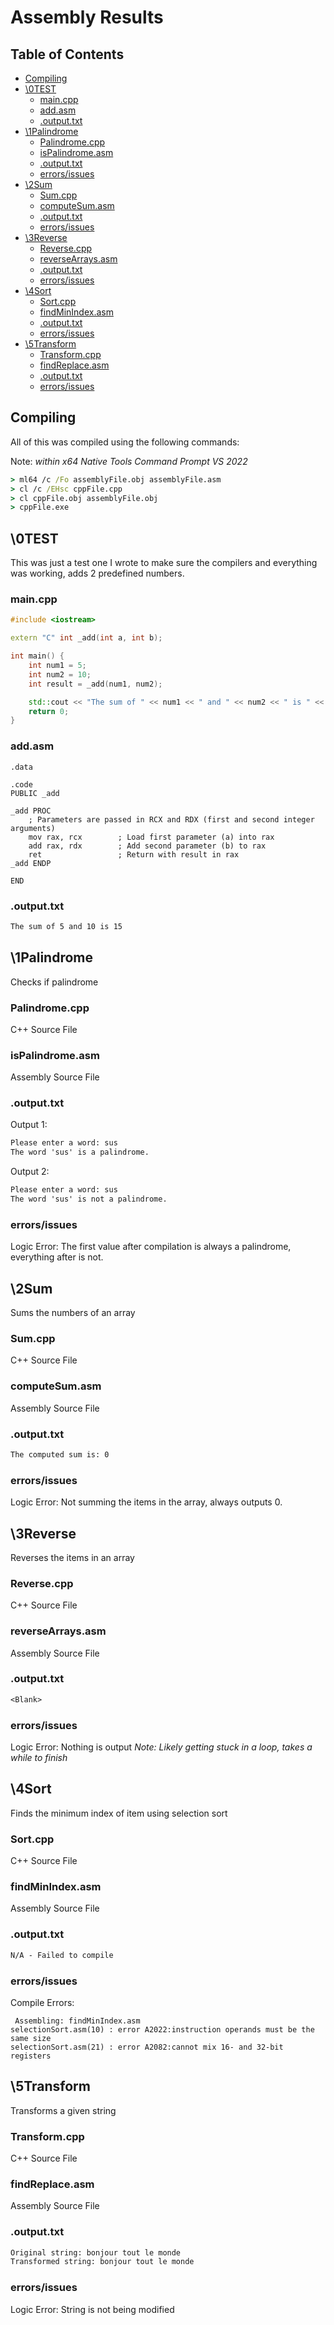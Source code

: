 # Assembly Results <!-- omit in toc -->

## Table of Contents <!-- omit in toc -->
- [Compiling](#compiling)
- [\\0TEST](#0test)
  - [main.cpp](#maincpp)
  - [add.asm](#addasm)
  - [.output.txt](#outputtxt)
- [\\1Palindrome](#1palindrome)
  - [Palindrome.cpp](#palindromecpp)
  - [isPalindrome.asm](#ispalindromeasm)
  - [.output.txt](#outputtxt-1)
  - [errors/issues](#errorsissues)
- [\\2Sum](#2sum)
  - [Sum.cpp](#sumcpp)
  - [computeSum.asm](#computesumasm)
  - [.output.txt](#outputtxt-2)
  - [errors/issues](#errorsissues-1)
- [\\3Reverse](#3reverse)
  - [Reverse.cpp](#reversecpp)
  - [reverseArrays.asm](#reversearraysasm)
  - [.output.txt](#outputtxt-3)
  - [errors/issues](#errorsissues-2)
- [\\4Sort](#4sort)
  - [Sort.cpp](#sortcpp)
  - [findMinIndex.asm](#findminindexasm)
  - [.output.txt](#outputtxt-4)
  - [errors/issues](#errorsissues-3)
- [\\5Transform](#5transform)
  - [Transform.cpp](#transformcpp)
  - [findReplace.asm](#findreplaceasm)
  - [.output.txt](#outputtxt-5)
  - [errors/issues](#errorsissues-4)

## Compiling
All of this was compiled using the following commands:

Note: *within x64 Native Tools Command Prompt VS 2022*
```cmd
> ml64 /c /Fo assemblyFile.obj assemblyFile.asm
> cl /c /EHsc cppFile.cpp
> cl cppFile.obj assemblyFile.obj
> cppFile.exe
```
## \0TEST
This was just a test one I wrote to make sure the compilers and everything was working, adds 2 predefined numbers.
### main.cpp
```cpp
#include <iostream>

extern "C" int _add(int a, int b);

int main() {
    int num1 = 5;
    int num2 = 10;
    int result = _add(num1, num2);

    std::cout << "The sum of " << num1 << " and " << num2 << " is " << result << std::endl;
    return 0;
}
```
### add.asm
```assembly
.data

.code
PUBLIC _add

_add PROC
    ; Parameters are passed in RCX and RDX (first and second integer arguments)
    mov rax, rcx        ; Load first parameter (a) into rax
    add rax, rdx        ; Add second parameter (b) to rax
    ret                 ; Return with result in rax
_add ENDP

END
```
### .output.txt
```txt
The sum of 5 and 10 is 15

```
## \1Palindrome
Checks if palindrome
### Palindrome.cpp
C++ Source File
### isPalindrome.asm
Assembly Source File
### .output.txt
Output 1:
```txt
Please enter a word: sus
The word 'sus' is a palindrome.

```
Output 2:
```txt
Please enter a word: sus
The word 'sus' is not a palindrome.
```
### errors/issues
Logic Error: The first value after compilation is always a palindrome, everything after is not.
## \2Sum
Sums the numbers of an array
### Sum.cpp
C++ Source File
### computeSum.asm
Assembly Source File
### .output.txt
```txt
The computed sum is: 0

```
### errors/issues
Logic Error: Not summing the items in the array, always outputs 0.
## \3Reverse
Reverses the items in an array
### Reverse.cpp
C++ Source File
### reverseArrays.asm
Assembly Source File
### .output.txt
```txt
<Blank>
```
### errors/issues
Logic Error: Nothing is output
*Note: Likely getting stuck in a loop, takes a while to finish*
## \4Sort
Finds the minimum index of item using selection sort
### Sort.cpp
C++ Source File
### findMinIndex.asm
Assembly Source File
### .output.txt
```txt
N/A - Failed to compile
```
### errors/issues
Compile Errors:
```
 Assembling: findMinIndex.asm 
selectionSort.asm(10) : error A2022:instruction operands must be the same size
selectionSort.asm(21) : error A2082:cannot mix 16- and 32-bit registers
```
## \5Transform
Transforms a given string
### Transform.cpp
C++ Source File
### findReplace.asm
Assembly Source File
### .output.txt
```txt
Original string: bonjour tout le monde
Transformed string: bonjour tout le monde

```
### errors/issues
Logic Error: String is not being modified